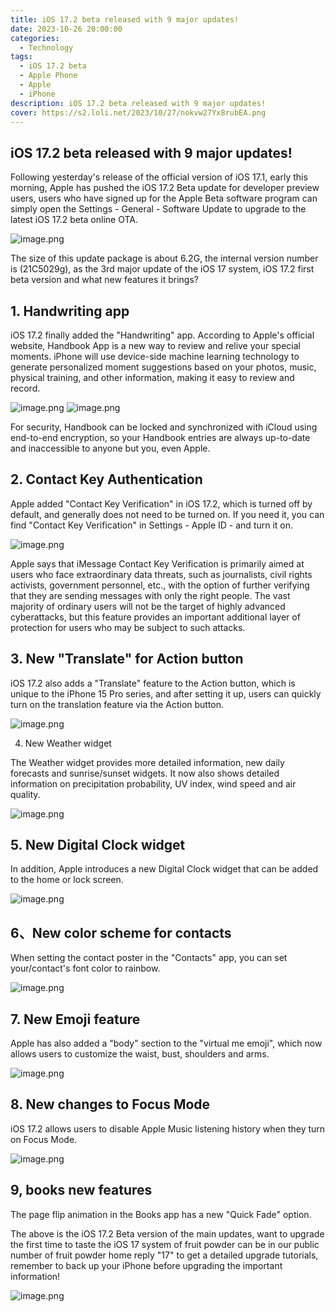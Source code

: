 ```yaml
---
title: iOS 17.2 beta released with 9 major updates!
date: 2023-10-26 20:00:00
categories:
  - Technology
tags:
  - iOS 17.2 beta
  - Apple Phone
  - Apple
  - iPhone
description: iOS 17.2 beta released with 9 major updates!
cover: https://s2.loli.net/2023/10/27/nokvw27Yx8rubEA.png
---
```

## iOS 17.2 beta released with 9 major updates!

Following yesterday's release of the official version of iOS 17.1, early this morning, Apple has pushed the iOS 17.2 Beta update for developer preview users, users who have signed up for the Apple Beta software program can simply open the Settings - General - Software Update to upgrade to the latest iOS 17.2 beta online OTA.

![image.png](https://s2.loli.net/2023/10/27/pEQwJsHf1v5irSR.png)

The size of this update package is about 6.2G, the internal version number is (21C5029g), as the 3rd major update of the iOS 17 system, iOS 17.2 first beta version and what new features it brings?


## 1. Handwriting app
iOS 17.2 finally added the "Handwriting" app. According to Apple's official website, Handbook App is a new way to review and relive your special moments. iPhone will use device-side machine learning technology to generate personalized moment suggestions based on your photos, music, physical training, and other information, making it easy to review and record.

![image.png](https://s2.loli.net/2023/10/27/JZtPWbDw2BdAkFi.png)
![image.png](https://s2.loli.net/2023/10/27/VQ8gqkX7bhB9KpM.png)

For security, Handbook can be locked and synchronized with iCloud using end-to-end encryption, so your Handbook entries are always up-to-date and inaccessible to anyone but you, even Apple.


## 2. Contact Key Authentication

Apple added "Contact Key Verification" in iOS 17.2, which is turned off by default, and generally does not need to be turned on. If you need it, you can find "Contact Key Verification" in Settings - Apple ID - and turn it on.

![image.png](https://s2.loli.net/2023/10/27/FOmw1hRdB3IZyUu.png)

Apple says that iMessage Contact Key Verification is primarily aimed at users who face extraordinary data threats, such as journalists, civil rights activists, government personnel, etc., with the option of further verifying that they are sending messages with only the right people. The vast majority of ordinary users will not be the target of highly advanced cyberattacks, but this feature provides an important additional layer of protection for users who may be subject to such attacks.


## 3. New "Translate" for Action button

iOS 17.2 also adds a "Translate" feature to the Action button, which is unique to the iPhone 15 Pro series, and after setting it up, users can quickly turn on the translation feature via the Action button.

![image.png](https://s2.loli.net/2023/10/27/9c8zgBPrjyF3NVW.png)


4. New Weather widget

The Weather widget provides more detailed information, new daily forecasts and sunrise/sunset widgets. It now also shows detailed information on precipitation probability, UV index, wind speed and air quality.

![image.png](https://s2.loli.net/2023/10/27/r4GDbULAyPNvqd1.png)


## 5. New Digital Clock widget

In addition, Apple introduces a new Digital Clock widget that can be added to the home or lock screen.

![image.png](https://s2.loli.net/2023/10/27/N3bC6ZpHYGqfnwz.png)

## 6、New color scheme for contacts

When setting the contact poster in the "Contacts" app, you can set your/contact's font color to rainbow.

![image.png](https://s2.loli.net/2023/10/27/ziG8nAUHXrjy1xP.png)


## 7. New Emoji feature

Apple has also added a "body" section to the "virtual me emoji", which now allows users to customize the waist, bust, shoulders and arms.

![image.png](https://s2.loli.net/2023/10/27/P2gIrUC9qAvaWJo.png)


## 8. New changes to Focus Mode

iOS 17.2 allows users to disable Apple Music listening history when they turn on Focus Mode.

![image.png](https://s2.loli.net/2023/10/27/pVjer5LhPRzHy8g.png)


## 9, books new features

The page flip animation in the Books app has a new "Quick Fade" option.


The above is the iOS 17.2 Beta version of the main updates, want to upgrade the first time to taste the iOS 17 system of fruit powder can be in our public number of fruit powder home reply "17" to get a detailed upgrade tutorials, remember to back up your iPhone before upgrading the important information!

![image.png](https://s2.loli.net/2023/10/27/xzHTd5nVJrSs7uZ.png)
